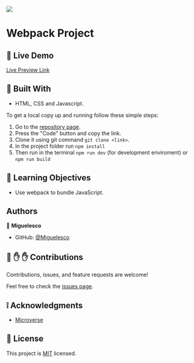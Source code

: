 ![](https://img.shields.io/badge/Microverse-blueviolet)

# Webpack Project

<!-- In this project, I set up my first Capstone Project about a Web Design Course.  My goal here is make 2 pages (home and about) of my web development course for mobile and desktop version.

- ![screenshot](/assets/images/1.png) 
- ![screenshot](/assets/images/2.png) 
- ![screenshot](/assets/images/3.png) 
- ![screenshot](/assets/images/4.png)  -->

## :red_circle: Live Demo

[Live Preview Link](https://miguelesco.github.io/webpack-project/) 

## :hammer: Built With

- HTML, CSS and Javascript.

To get a local copy up and running follow these simple steps:

1. Go to the [repository page](https://github.com/miguelesco/webpack-project).
2. Press the "Code" button and copy the link.
3. Clone it using git command `git clone <link>`.
4. In the project folder run `npm install`
5. Then run in the terminal `npm run dev` (for development enviroment) or `npm run build`

## :blue_book: Learning Objectives

- Use webpack to bundle JavaScript.

## Authors

👤 **Miguelesco**

- GitHub: [@Miguelesco](https://github.com/miguelesco)


## 🤝 :raised_hand: :raised_hand: Contributions

Contributions, issues, and feature requests are welcome!

Feel free to check the [issues page](https://github.com/miguelesco/webpack-project/issues).

## :grey_exclamation: Acknowledgments

- [Microverse](https://www.microverse.org/)

## 📝 License

This project is [MIT](LICENSE) licensed.